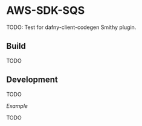 # AWS-SDK-SQS

TODO: Test for dafny-client-codegen Smithy plugin.

## Build

TODO

## Development

TODO

*Example*


TODO